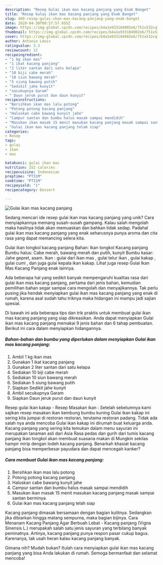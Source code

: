 ```yaml
---
description: "Resep Gulai ikan mas kacang panjang yang Enak Banget"
title: "Resep Gulai ikan mas kacang panjang yang Enak Banget"
slug: 489-resep-gulai-ikan-mas-kacang-panjang-yang-enak-banget
date: 2020-04-30T00:57:57.655Z
image: https://img-global.cpcdn.com/recipes/b4a1e933184902e6/751x532cq70/gulai-ikan-mas-kacang-panjang-foto-resep-utama.jpg
thumbnail: https://img-global.cpcdn.com/recipes/b4a1e933184902e6/751x532cq70/gulai-ikan-mas-kacang-panjang-foto-resep-utama.jpg
cover: https://img-global.cpcdn.com/recipes/b4a1e933184902e6/751x532cq70/gulai-ikan-mas-kacang-panjang-foto-resep-utama.jpg
author: Antonio Lewis
ratingvalue: 3.3
reviewcount: 12
recipeingredient:
- "1 kg ikan mas"
- "1 ikat kacang panjang"
- "2 liter santan dari satu kelapa"
- "10 biji cabe merah"
- "10 siun bawang merah"
- "5 siung bawang putih"
- "Sedikit jahe kunyit"
- "secukupnya Garam"
- " Daun jeruk purut dan daun kunyit"
recipeinstructions:
- "Bersihkan ikan mas lalu potong"
- "Potong potong kacang panjang"
- "Haluskan cabe bawang kunyit jahe"
- "Campur santan dan bumbu halus masak sampai mendidih"
- "Masukan ikan masak 15 menit masukan kacang panjang masak sampai santan berminya."
- "Gulai ikan mas kacang panjang telah siap"
categories:
- Resep
tags:
- gulai
- ikan
- mas

katakunci: gulai ikan mas 
nutrition: 252 calories
recipecuisine: Indonesian
preptime: "PT31M"
cooktime: "PT31M"
recipeyield: "1"
recipecategory: Dessert

---
```



![Gulai ikan mas kacang panjang](https://img-global.cpcdn.com/recipes/b4a1e933184902e6/751x532cq70/gulai-ikan-mas-kacang-panjang-foto-resep-utama.jpg)

Sedang mencari ide resep gulai ikan mas kacang panjang yang unik? Cara menyiapkannya memang susah-susah gampang. Kalau salah mengolah maka hasilnya tidak akan memuaskan dan bahkan tidak sedap. Padahal gulai ikan mas kacang panjang yang enak seharusnya punya aroma dan cita rasa yang dapat memancing selera kita.

Gulai ikan tongkol kacang panjang Bahan: Ikan tongkol Kacang panjang Bumbu halus: Cabe merah, bawang merah dan putih, kunyit Bumbu kasar: Jahe gepret, asam. Ikan : gulai dari ikan mas , gulai telur ikan , gulai kakap , gulai cumi , dan juga gulai kepala ikan kakap. Lihat juga resep Gulai Ikan Mas Kacang Panjang enak lainnya.

Ada beberapa hal yang sedikit banyak mempengaruhi kualitas rasa dari gulai ikan mas kacang panjang, pertama dari jenis bahan, kemudian pemilihan bahan segar sampai cara mengolah dan menyajikannya. Tak perlu pusing jika hendak menyiapkan gulai ikan mas kacang panjang yang enak di rumah, karena asal sudah tahu triknya maka hidangan ini mampu jadi sajian spesial.


Di bawah ini ada beberapa tips dan trik praktis untuk membuat gulai ikan mas kacang panjang yang siap dikreasikan. Anda dapat menyiapkan Gulai ikan mas kacang panjang memakai 9 jenis bahan dan 6 tahap pembuatan. Berikut ini cara dalam menyiapkan hidangannya.

<!--inarticleads1-->

##### Bahan-bahan dan bumbu yang diperlukan dalam menyiapkan Gulai ikan mas kacang panjang:

1. Ambil 1 kg ikan mas
1. Gunakan 1 ikat kacang panjang
1. Gunakan 2 liter santan dari satu kelapa
1. Sediakan 10 biji cabe merah
1. Sediakan 10 siun bawang merah
1. Sediakan 5 siung bawang putih
1. Siapkan Sedikit jahe kunyit
1. Ambil secukupnya Garam
1. Siapkan  Daun jeruk purut dan daun kunyit


Resep gulai ikan kakap - Resep Masakan ikan : Setelah sebelumnya kami sajikan resep masakan ikan kembung bumbu kuning Gulai ikan kakap ini sering kita jumpai di restoran restoran, terutama restoran padang. Tidak ada salah nya anda mencoba Gulai ikan kakap ini dirumah buat keluarga anda. Kacang panjang yang sering kita temukan dalam menu sayuran ini merupakan tanaman asli dari Asia Rasa pedas dan gurih dari tumis kacang panjang ikan tongkol akan membuat suasana makan di Mungkin sekilas hampir mirip dengan lodeh kacang panjang. Benarkah khasiat kacang panjang bisa memperbesar payudara dan dapat mencegah kanker? 

<!--inarticleads2-->

##### Cara membuat Gulai ikan mas kacang panjang:

1. Bersihkan ikan mas lalu potong
1. Potong potong kacang panjang
1. Haluskan cabe bawang kunyit jahe
1. Campur santan dan bumbu halus masak sampai mendidih
1. Masukan ikan masak 15 menit masukan kacang panjang masak sampai santan berminya.
1. Gulai ikan mas kacang panjang telah siap


Kacang panjang dimasak bersamaan dengan bagian kulitnya. Sedangkan jika dibiarkan hingga matang sempurna, maka bagian bijinya. Cara Menanam Kacang Panjang Agar Berbuah Lebat - Kacang panjang (Vigna Sinensis L.) merupakah salah satu jenis sayuran yang terbilang banyak peminatnya. Artinya, kacang panjang punya respon pasar cukup bagus. Karenanya, tak usah heran kalau kacang panjang banyak. 

Gimana nih? Mudah bukan? Itulah cara menyiapkan gulai ikan mas kacang panjang yang bisa Anda lakukan di rumah. Semoga bermanfaat dan selamat mencoba!
